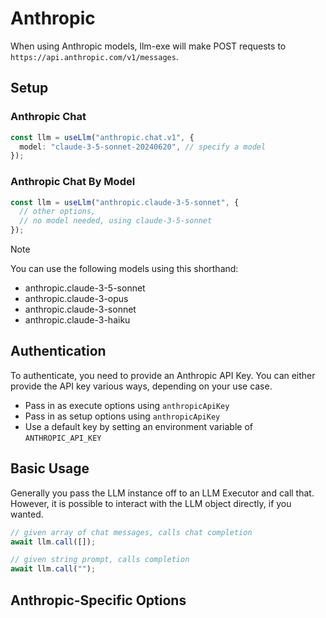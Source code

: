 # Anthropic

When using Anthropic models, llm-exe will make POST requests to `https://api.anthropic.com/v1/messages`.

## Setup

### Anthropic Chat

```ts
const llm = useLlm("anthropic.chat.v1", {
  model: "claude-3-5-sonnet-20240620", // specify a model
});
```

### Anthropic Chat By Model

```ts
const llm = useLlm("anthropic.claude-3-5-sonnet", {
  // other options,
  // no model needed, using claude-3-5-sonnet
});
```

> [!NOTE]
> You can use the following models using this shorthand:
>
> - anthropic.claude-3-5-sonnet
> - anthropic.claude-3-opus
> - anthropic.claude-3-sonnet
> - anthropic.claude-3-haiku

## Authentication

To authenticate, you need to provide an Anthropic API Key. You can either provide the API key various ways, depending on your use case.

- Pass in as execute options using `anthropicApiKey`
- Pass in as setup options using `anthropicApiKey`
- Use a default key by setting an environment variable of `ANTHROPIC_API_KEY`

## Basic Usage

Generally you pass the LLM instance off to an LLM Executor and call that. However, it is possible to interact with the LLM object directly, if you wanted.

```ts
// given array of chat messages, calls chat completion
await llm.call([]);

// given string prompt, calls completion
await llm.call("");
```

## Anthropic-Specific Options

<!--@include: ./anthropic.options.part.md-->